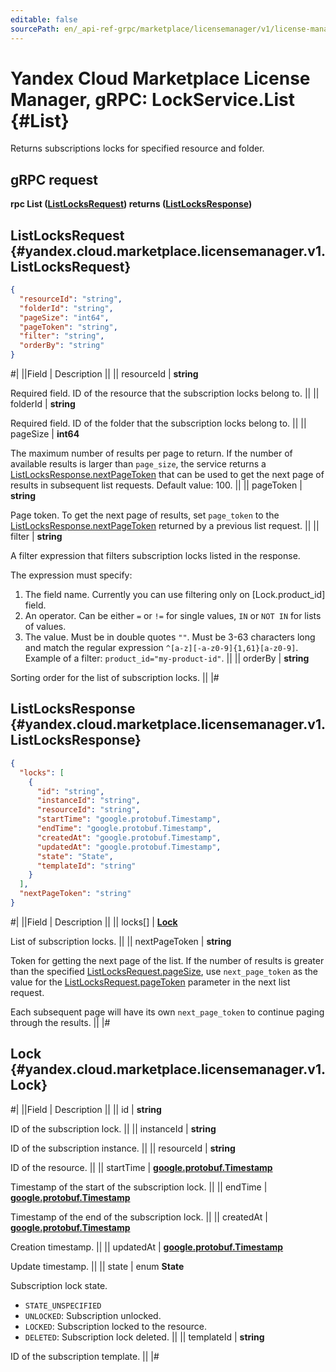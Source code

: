 ```yaml
---
editable: false
sourcePath: en/_api-ref-grpc/marketplace/licensemanager/v1/license-manager/api-ref/grpc/Lock/list.md
---
```


# Yandex Cloud Marketplace License Manager, gRPC: LockService.List {#List}

Returns subscriptions locks for specified resource and folder.

## gRPC request

**rpc List ([ListLocksRequest](#yandex.cloud.marketplace.licensemanager.v1.ListLocksRequest)) returns ([ListLocksResponse](#yandex.cloud.marketplace.licensemanager.v1.ListLocksResponse))**

## ListLocksRequest {#yandex.cloud.marketplace.licensemanager.v1.ListLocksRequest}

```json
{
  "resourceId": "string",
  "folderId": "string",
  "pageSize": "int64",
  "pageToken": "string",
  "filter": "string",
  "orderBy": "string"
}
```

#|
||Field | Description ||
|| resourceId | **string**

Required field. ID of the resource that the subscription locks belong to. ||
|| folderId | **string**

Required field. ID of the folder that the subscription locks belong to. ||
|| pageSize | **int64**

The maximum number of results per page to return. If the number of available
results is larger than `page_size`, the service returns a [ListLocksResponse.nextPageToken](#yandex.cloud.marketplace.licensemanager.v1.ListLocksResponse)
that can be used to get the next page of results in subsequent list requests.
Default value: 100. ||
|| pageToken | **string**

Page token. To get the next page of results, set `page_token` to the
[ListLocksResponse.nextPageToken](#yandex.cloud.marketplace.licensemanager.v1.ListLocksResponse) returned by a previous list request. ||
|| filter | **string**

A filter expression that filters subscription locks listed in the response.

The expression must specify:
1. The field name. Currently you can use filtering only on [Lock.product_id] field.
2. An operator. Can be either `=` or `!=` for single values, `IN` or `NOT IN` for lists of values.
3. The value. Must be in double quotes `""`. Must be 3-63 characters long and match the regular expression `^[a-z][-a-z0-9]{1,61}[a-z0-9]`.
Example of a filter: `product_id="my-product-id"`. ||
|| orderBy | **string**

Sorting order for the list of subscription locks. ||
|#

## ListLocksResponse {#yandex.cloud.marketplace.licensemanager.v1.ListLocksResponse}

```json
{
  "locks": [
    {
      "id": "string",
      "instanceId": "string",
      "resourceId": "string",
      "startTime": "google.protobuf.Timestamp",
      "endTime": "google.protobuf.Timestamp",
      "createdAt": "google.protobuf.Timestamp",
      "updatedAt": "google.protobuf.Timestamp",
      "state": "State",
      "templateId": "string"
    }
  ],
  "nextPageToken": "string"
}
```

#|
||Field | Description ||
|| locks[] | **[Lock](#yandex.cloud.marketplace.licensemanager.v1.Lock)**

List of subscription locks. ||
|| nextPageToken | **string**

Token for getting the next page of the list. If the number of results is greater than
the specified [ListLocksRequest.pageSize](#yandex.cloud.marketplace.licensemanager.v1.ListLocksRequest), use `next_page_token` as the value
for the [ListLocksRequest.pageToken](#yandex.cloud.marketplace.licensemanager.v1.ListLocksRequest) parameter in the next list request.

Each subsequent page will have its own `next_page_token` to continue paging through the results. ||
|#

## Lock {#yandex.cloud.marketplace.licensemanager.v1.Lock}

#|
||Field | Description ||
|| id | **string**

ID of the subscription lock. ||
|| instanceId | **string**

ID of the subscription instance. ||
|| resourceId | **string**

ID of the resource. ||
|| startTime | **[google.protobuf.Timestamp](https://developers.google.com/protocol-buffers/docs/reference/google.protobuf#timestamp)**

Timestamp of the start of the subscription lock. ||
|| endTime | **[google.protobuf.Timestamp](https://developers.google.com/protocol-buffers/docs/reference/google.protobuf#timestamp)**

Timestamp of the end of the subscription lock. ||
|| createdAt | **[google.protobuf.Timestamp](https://developers.google.com/protocol-buffers/docs/reference/google.protobuf#timestamp)**

Creation timestamp. ||
|| updatedAt | **[google.protobuf.Timestamp](https://developers.google.com/protocol-buffers/docs/reference/google.protobuf#timestamp)**

Update timestamp. ||
|| state | enum **State**

Subscription lock state.

- `STATE_UNSPECIFIED`
- `UNLOCKED`: Subscription unlocked.
- `LOCKED`: Subscription locked to the resource.
- `DELETED`: Subscription lock deleted. ||
|| templateId | **string**

ID of the subscription template. ||
|#